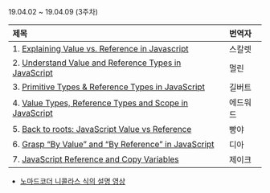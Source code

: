 19.04.02 ~ 19.04.09 (3주차)

| 제목                                                                                                                                        | 번역자   |
| :------------------------------------------------------------------------------------------------------------------------------------------ | :------- |
| 1. [Explaining Value vs. Reference in Javascript](https://github.com/Lee-hyuna/33-js-concepts-kr/wiki/Explaining-Value-vs-Reference-in-Javascript)            | 스칼렛   |
| 2. [Understand Value and Reference Types in JavaScript](https://github.com/Lee-hyuna/33-js-concepts-kr/wiki/Javascript%EC%9D%98-Value%EC%99%80-Reference-Types-%EC%9D%B4%ED%95%B4)       | 멀린     |
| 3. [Primitive Types & Reference Types in JavaScript](https://github.com/Lee-hyuna/33-js-concepts-kr/wiki/Primitive-Types-&-Reference-Types-in-JavaScript)                    | 길버트   |
| 4. [Value Types, Reference Types and Scope in JavaScript](https://github.com/Lee-hyuna/33-js-concepts-kr/wiki/Value-Types,-Reference-Types-and-Scope-in-JavaScript) | 에드워드 |
| 5. [Back to roots: JavaScript Value vs Reference](https://github.com/Lee-hyuna/33-js-concepts-kr/wiki/%EB%A3%A8%ED%8A%B8%EB%A1%9C-%EB%8F%8C%EC%95%84%EA%B0%80%EC%9E%90-:-%EC%9E%90%EB%B0%94%EC%8A%A4%ED%81%AC%EB%A6%BD%ED%8A%B8-%EA%B0%92-VS-%EC%B0%B8%EC%A1%B0)      | 빵야     |
| 6. [Grasp “By Value” and “By Reference” in JavaScript](https://github.com/Lee-hyuna/33-js-concepts-kr/wiki/Grasp-%E2%80%9CBy-Value%E2%80%9D-and-%E2%80%9CBy-Reference%E2%80%9D-in-JavaScript)   | 디아     |
| 7. [JavaScript Reference and Copy Variables](https://github.com/Lee-hyuna/33-js-concepts-kr/wiki/javascript-reference-and-copy-variables)                   | 제이크   |

- [노마드코더 니콜라스 식의 설명 영상](https://www.youtube.com/watch?v=QkFkFqg-J04)
